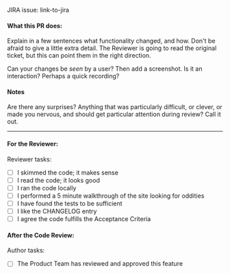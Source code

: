 JIRA issue: link-to-jira

#### What this PR does:

Explain in a few sentences what functionality changed, and how. Don't be afraid
to give a little extra detail. The Reviewer is going to read the original
ticket, but this can point them in the right direction.

Can your changes be *seen* by a user? Then add a screenshot. Is it an
interaction?  Perhaps a quick recording?

#### Notes

Are there any surprises? Anything that was particularly difficult, or clever, or
made you nervous, and should get particular attention during review? Call it
out.

---

#### For the Reviewer:

Reviewer tasks:

- [ ] I skimmed the code; it makes sense
- [ ] I read the code; it looks good
- [ ] I ran the code locally
- [ ] I performed a 5 minute walkthrough of the site looking for oddities
- [ ] I have found the tests to be sufficient
- [ ] I like the CHANGELOG entry
- [ ] I agree the code fulfills the Acceptance Criteria

#### After the Code Review:

Author tasks:

- [ ] The Product Team has reviewed and approved this feature
